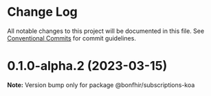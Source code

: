 # Change Log

All notable changes to this project will be documented in this file.
See [Conventional Commits](https://conventionalcommits.org) for commit guidelines.

# 0.1.0-alpha.2 (2023-03-15)

**Note:** Version bump only for package @bonfhir/subscriptions-koa

